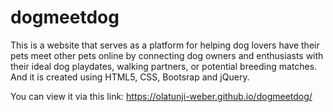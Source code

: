 # dogmeetdog

This is a website that serves as a platform for helping dog lovers have their pets meet other pets online by connecting dog owners and enthusiasts with their ideal dog playdates, walking partners, or potential breeding matches.
And it is created using HTML5, CSS, Bootsrap and jQuery.

You can view it via this link: https://olatunji-weber.github.io/dogmeetdog/
